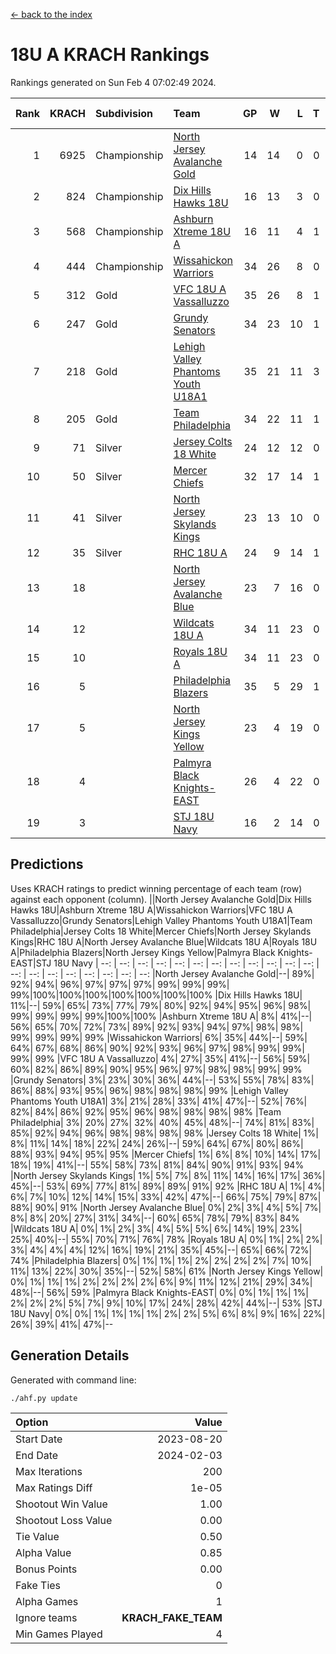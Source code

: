 [<- back to the index](readme.md)
# 18U A KRACH Rankings
Rankings generated on Sun Feb  4 07:02:49 2024.

Rank|KRACH|Subdivision|Team|GP|W|L|T|OTW|OTL|SoS|Exp Wins|Win Diff
---:|---:|:---|:---|---:|---:|---:|---:|---:|---:|---:|---:|---:
1|6925|Championship|[North Jersey Avalanche Gold](https://gamesheetstats.com/seasons/3659/teams/140737/schedule)|14|14|0|0|0|0|87|14.8|-0.0
2|824|Championship|[Dix Hills Hawks 18U](https://gamesheetstats.com/seasons/3659/teams/140731/schedule)|16|13|3|0|1|0|560|13.9|0.0
3|568|Championship|[Ashburn Xtreme 18U A](https://gamesheetstats.com/seasons/3659/teams/140730/schedule)|16|11|4|1|1|0|258|12.4|0.0
4|444|Championship|[Wissahickon Warriors](https://gamesheetstats.com/seasons/3659/teams/140748/schedule)|34|26|8|0|0|1|194|26.9|0.0
5|312|Gold|[VFC 18U A Vassalluzzo](https://gamesheetstats.com/seasons/3659/teams/140746/schedule)|35|26|8|1|2|2|146|27.4|0.0
6|247|Gold|[Grundy Senators](https://gamesheetstats.com/seasons/3659/teams/140732/schedule)|34|23|10|1|1|0|185|24.4|0.0
7|218|Gold|[Lehigh Valley Phantoms Youth U18A1](https://gamesheetstats.com/seasons/3659/teams/140734/schedule)|35|21|11|3|1|0|198|23.4|0.0
8|205|Gold|[Team Philadelphia](https://gamesheetstats.com/seasons/3659/teams/140745/schedule)|34|22|11|1|0|0|199|23.4|0.0
9|71|Silver|[Jersey Colts 18 White](https://gamesheetstats.com/seasons/3659/teams/140733/schedule)|24|12|12|0|0|2|948|12.9|0.0
10|50|Silver|[Mercer Chiefs](https://gamesheetstats.com/seasons/3659/teams/140735/schedule)|32|17|14|1|1|1|503|18.4|0.0
11|41|Silver|[North Jersey Skylands Kings](https://gamesheetstats.com/seasons/3659/teams/140739/schedule)|23|13|10|0|1|1|951|13.9|0.0
12|35|Silver|[RHC 18U A](https://gamesheetstats.com/seasons/3659/teams/140742/schedule)|24|9|14|1|0|2|177|10.4|0.0
13|18||[North Jersey Avalanche Blue](https://gamesheetstats.com/seasons/3659/teams/140736/schedule)|23|7|16|0|0|1|157|7.9|0.0
14|12||[Wildcats 18U A](https://gamesheetstats.com/seasons/3659/teams/140747/schedule)|34|11|23|0|3|1|664|11.9|0.0
15|10||[Royals 18U A](https://gamesheetstats.com/seasons/3659/teams/140743/schedule)|34|11|23|0|1|1|129|11.9|0.0
16|5||[Philadelphia Blazers](https://gamesheetstats.com/seasons/3659/teams/140741/schedule)|35|5|29|1|0|3|172|6.4|0.0
17|5||[North Jersey Kings Yellow](https://gamesheetstats.com/seasons/3659/teams/140738/schedule)|23|4|19|0|1|0|644|4.9|0.0
18|4||[Palmyra Black Knights-EAST](https://gamesheetstats.com/seasons/3659/teams/140740/schedule)|26|4|22|0|2|0|151|4.9|0.0
19|3||[STJ 18U Navy](https://gamesheetstats.com/seasons/3659/teams/140744/schedule)|16|2|14|0|0|0|137|2.9|0.0

## Predictions
Uses KRACH ratings to predict winning percentage of each team (row) against each opponent (column).
||North Jersey Avalanche Gold|Dix Hills Hawks 18U|Ashburn Xtreme 18U A|Wissahickon Warriors|VFC 18U A Vassalluzzo|Grundy Senators|Lehigh Valley Phantoms Youth U18A1|Team Philadelphia|Jersey Colts 18 White|Mercer Chiefs|North Jersey Skylands Kings|RHC 18U A|North Jersey Avalanche Blue|Wildcats 18U A|Royals 18U A|Philadelphia Blazers|North Jersey Kings Yellow|Palmyra Black Knights-EAST|STJ 18U Navy
| --: | --: | --: | --: | --: | --: | --: | --: | --: | --: | --: | --: | --: | --: | --: | --: | --: | --: | --: | --: 
|North Jersey Avalanche Gold|--| 89%| 92%| 94%| 96%| 97%| 97%| 97%| 99%| 99%| 99%| 99%|100%|100%|100%|100%|100%|100%|100%
|Dix Hills Hawks 18U| 11%|--| 59%| 65%| 73%| 77%| 79%| 80%| 92%| 94%| 95%| 96%| 98%| 99%| 99%| 99%| 99%|100%|100%
|Ashburn Xtreme 18U A|  8%| 41%|--| 56%| 65%| 70%| 72%| 73%| 89%| 92%| 93%| 94%| 97%| 98%| 98%| 99%| 99%| 99%| 99%
|Wissahickon Warriors|  6%| 35%| 44%|--| 59%| 64%| 67%| 68%| 86%| 90%| 92%| 93%| 96%| 97%| 98%| 99%| 99%| 99%| 99%
|VFC 18U A Vassalluzzo|  4%| 27%| 35%| 41%|--| 56%| 59%| 60%| 82%| 86%| 89%| 90%| 95%| 96%| 97%| 98%| 98%| 99%| 99%
|Grundy Senators|  3%| 23%| 30%| 36%| 44%|--| 53%| 55%| 78%| 83%| 86%| 88%| 93%| 95%| 96%| 98%| 98%| 98%| 99%
|Lehigh Valley Phantoms Youth U18A1|  3%| 21%| 28%| 33%| 41%| 47%|--| 52%| 76%| 82%| 84%| 86%| 92%| 95%| 96%| 98%| 98%| 98%| 98%
|Team Philadelphia|  3%| 20%| 27%| 32%| 40%| 45%| 48%|--| 74%| 81%| 83%| 85%| 92%| 94%| 96%| 98%| 98%| 98%| 98%
|Jersey Colts 18 White|  1%|  8%| 11%| 14%| 18%| 22%| 24%| 26%|--| 59%| 64%| 67%| 80%| 86%| 88%| 93%| 94%| 95%| 95%
|Mercer Chiefs|  1%|  6%|  8%| 10%| 14%| 17%| 18%| 19%| 41%|--| 55%| 58%| 73%| 81%| 84%| 90%| 91%| 93%| 94%
|North Jersey Skylands Kings|  1%|  5%|  7%|  8%| 11%| 14%| 16%| 17%| 36%| 45%|--| 53%| 69%| 77%| 81%| 89%| 89%| 91%| 92%
|RHC 18U A|  1%|  4%|  6%|  7%| 10%| 12%| 14%| 15%| 33%| 42%| 47%|--| 66%| 75%| 79%| 87%| 88%| 90%| 91%
|North Jersey Avalanche Blue|  0%|  2%|  3%|  4%|  5%|  7%|  8%|  8%| 20%| 27%| 31%| 34%|--| 60%| 65%| 78%| 79%| 83%| 84%
|Wildcats 18U A|  0%|  1%|  2%|  3%|  4%|  5%|  5%|  6%| 14%| 19%| 23%| 25%| 40%|--| 55%| 70%| 71%| 76%| 78%
|Royals 18U A|  0%|  1%|  2%|  2%|  3%|  4%|  4%|  4%| 12%| 16%| 19%| 21%| 35%| 45%|--| 65%| 66%| 72%| 74%
|Philadelphia Blazers|  0%|  1%|  1%|  1%|  2%|  2%|  2%|  2%|  7%| 10%| 11%| 13%| 22%| 30%| 35%|--| 52%| 58%| 61%
|North Jersey Kings Yellow|  0%|  1%|  1%|  1%|  2%|  2%|  2%|  2%|  6%|  9%| 11%| 12%| 21%| 29%| 34%| 48%|--| 56%| 59%
|Palmyra Black Knights-EAST|  0%|  0%|  1%|  1%|  1%|  2%|  2%|  2%|  5%|  7%|  9%| 10%| 17%| 24%| 28%| 42%| 44%|--| 53%
|STJ 18U Navy|  0%|  0%|  1%|  1%|  1%|  1%|  2%|  2%|  5%|  6%|  8%|  9%| 16%| 22%| 26%| 39%| 41%| 47%|--

## Generation Details

Generated with command line:
```
./ahf.py update
```

| Option | Value |
| :----- | ----: |
| Start Date | 2023-08-20 |
| End Date | 2024-02-03 |
| Max Iterations | 200 |
| Max Ratings Diff | 1e-05 |
| Shootout Win Value | 1.00 |
| Shootout Loss Value | 0.00 |
| Tie Value | 0.50 |
| Alpha Value | 0.85 |
| Bonus Points | 0.00 |
| Fake Ties | 0 |
| Alpha Games | 1 |
| Ignore teams | __KRACH_FAKE_TEAM__ |
| Min Games Played | 4 |

